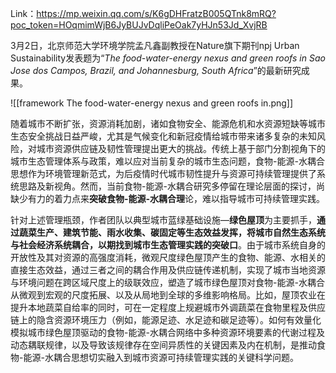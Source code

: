 Link：https://mp.weixin.qq.com/s/K6gDHFratzB005QTnk8mRQ?poc_token=HOqmimWjB6JyBUJvDqliPeOak7yHJn53Jd_XvjRB

3月2日，北京师范大学环境学院孟凡鑫副教授在Nature旗下期刊npj Urban Sustainability发表题为“_The food-water-energy nexus and green roofs in Sao Jose dos Campos, Brazil, and Johannesburg, South Africa_”的最新研究成果。

![[framework The food-water-energy nexus and green roofs in.png]]

随着城市不断扩张，资源消耗加剧，诸如食物安全、能源危机和水资源短缺等城市生态安全挑战日益严峻，尤其是气候变化和新冠疫情给城市带来诸多复杂的未知风险，对城市资源供应链及韧性管理提出更大的挑战。传统上基于部门分割视角下的城市生态管理体系与政策，难以应对当前复杂的城市生态问题，食物-能源-水耦合思想作为环境管理新范式，为后疫情时代城市韧性提升与资源可持续管理提供了系统思路及新视角。然而，当前食物-能源-水耦合研究多停留在理论层面的探讨，尚缺少有力的着力点来**突破食物-能源-水耦合理**论，难以指导城市可持续管理实践。

针对上述管理瓶颈，作者团队以典型城市蓝绿基础设施—**绿色屋顶**为主要抓手，**通过蔬菜生产、建筑节能、雨水收集、碳固定等生态效益发挥，将城市自然生态系统与社会经济系统耦合，以期找到城市生态管理实践的突破口**。由于城市系统自身的开放性及其对资源的高强度消耗，微观尺度绿色屋顶产生的食物、能源、水相关的直接生态效益，通过三者之间的耦合作用及供应链传递机制，实现了城市当地资源与环境问题在跨区域尺度上的级联效应，塑造了城市绿色屋顶对食物-能源-水耦合从微观到宏观的尺度拓展、以及从局地到全球的多维影响格局。比如，屋顶农业在提升本地蔬菜自给率的同时，可在一定程度上规避城市外调蔬菜在食物里程及供应链上的隐含资源环境压力（例如，能源足迹、水足迹和碳足迹等）。如何有效量化模拟城市绿色屋顶驱动的食物-能源-水耦合网络中多种资源环境要素的代谢过程及动态耦联规律，以及导致该规律存在空间异质性的关键因素及内在机制，是推动食物-能源-水耦合思想切实融入到城市资源可持续管理实践的关键科学问题。